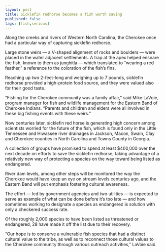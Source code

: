 ```yaml
---
layout: post
title: Sicklefin redhorse becomes a fish worth saving
published: false
tags: [fish,serious]
---
```


Along the creeks and rivers of Western North Carolina, the Cherokee once had a particular way of capturing sicklefin redhorse.<!--more-->

Large stone weirs — a V-shaped alignment of rocks and boulders — were placed in the water adjacent settlements. A trap at the apex helped ensnare the fish, known to them as junghitla — which translated to “wearing a red feather,” a reference to the coloration of the fish’s fins.

Reaching up two 2-feet-long and weighing up to 7 pounds, sicklefin redhorse provided a high-protein food source, and they were valued also for their good taste.

“Fishing for the Cherokee community was a family affair,” said Mike LaVoie, program manager for fish and wildlife management for the Eastern Band of Cherokee Indians. “Parents and children and elders were all involved in these big fishing events with these weirs.”

Now centuries later, sicklefin red horse is generating high concern among scientists worried for the future of the fish, which is found only in the Little Tennessee and Hiwassee river drainages in Jackson, Macon, Swain, Clay and Cherokee counties in North Carolina and Towns County in Georgia.

A collection of groups have promised to spend at least $400,000 over the next decade on efforts to save the sicklefin redhorse, taking advantage of a relatively new way of protecting a species on the way toward being listed as endangered.

River dam levels, among other steps will be monitored the way the Cherokee would have keep an eye on stream levels centuries ago, and the Eastern Band will put emphasis fostering cultural awareness.

The effort — led by government agencies and two utilities — is expected to serve as example of what can be done before it’s too late — and how sometimes working to designate a species as endangered is solution with only a checkered success rate.

Of the roughly 2,000 species to have been listed as threatened or endangered, 28 have made it off the list due to their recovery.

“Our hope is to conserve a vulnerable fish species that had a distinct cultural value to the tribe, as well as to reconnect those cultural values to the Cherokee community through various outreach activities,” LaVoie said.
